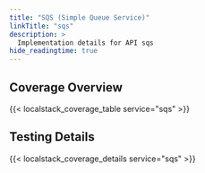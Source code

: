 ```yaml
---
title: "SQS (Simple Queue Service)"
linkTitle: "sqs"
description: >
  Implementation details for API sqs
hide_readingtime: true
---
```


## Coverage Overview
{{< localstack_coverage_table service="sqs" >}}

## Testing Details
{{< localstack_coverage_details service="sqs" >}}
